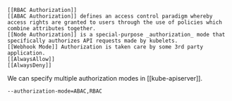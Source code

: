 	[[RBAC Authorization]] 
	[[ABAC Authorization]] defines an access control paradigm whereby access rights are granted to users through the use of policies which combine attributes together.
	[[Node Authorization]] is a special-purpose _authorization_ mode that specifically authorizes API requests made by kubelets.
	[[Webhook Mode]] Authorization is taken care by some 3rd party application.
	[[AlwaysAllow]]
	[[AlwaysDeny]]
	
	
We can specify multiple authorization modes in [[kube-apiserver]].
```
--authorization-mode=ABAC,RBAC
```
